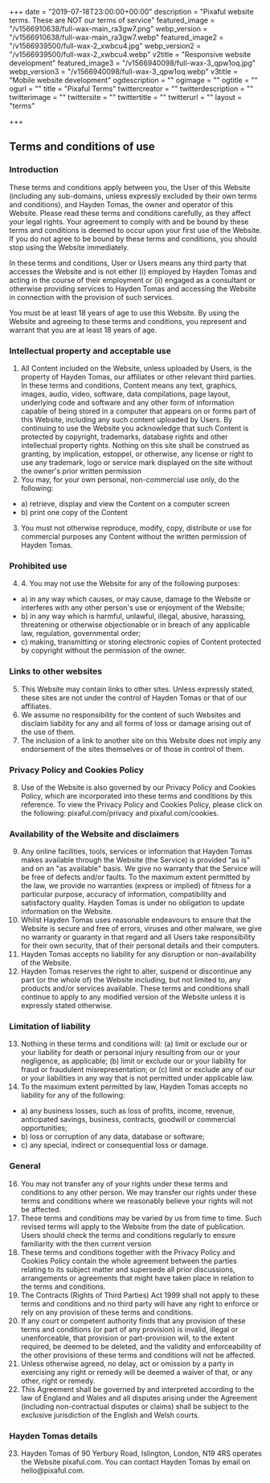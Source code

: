 +++
date = "2019-07-18T23:00:00+00:00"
description = "Pixaful website terms. These are NOT our terms of service"
featured_image = "/v1566910638/full-wax-main_ra3gw7.png"
webp_version = "/v1566910638/full-wax-main_ra3gw7.webp"
featured_image2 = "/v1566939500/full-wax-2_xwbcu4.jpg"
webp_version2 = "/v1566939500/full-wax-2_xwbcu4.webp"
v2title = "Responsive website development"
featured_image3 = "/v1566940098/full-wax-3_qpw1oq.jpg"
webp_version3 = "/v1566940098/full-wax-3_qpw1oq.webp"
v3title = "Mobile website development"
ogdescription = ""
ogimage = ""
ogtitle = ""
ogurl = ""
title = "Pixaful Terms"
twittercreator = ""
twitterdescription = ""
twitterimage = ""
twittersite = ""
twittertitle = ""
twitterurl = ""
layout = "terms"



+++

<h2>Terms and conditions of use</h2>

<h3>Introduction</h3>

These terms and conditions apply between you, the User of this Website (including any sub-domains, unless expressly excluded by their own terms and conditions), and Hayden Tomas,  the owner and operator of this Website. Please read these terms and conditions carefully, as they affect your legal rights. Your agreement to comply with and be bound by these terms and conditions is deemed to occur upon your first use of the Website. If you do not agree to be bound by these terms and conditions, you should stop using the Website immediately.

In these terms and conditions, User or Users means any third party that accesses the Website and is not either (i) employed by  Hayden Tomas  and acting in the course of their employment or (ii) engaged as a consultant or otherwise providing services to  Hayden Tomas  and accessing the Website in connection with the provision of such services.

You must be at least 18 years of age to use this Website. By using the Website and agreeing to these terms and conditions, you represent and warrant that you are at least 18 years of age.

<h3><a name="intellectualproperty"></a>Intellectual property and acceptable use</h3>


<ol>
<li>All Content included on the Website, unless uploaded by Users, is the property of  Hayden Tomas,  our affiliates or other relevant third parties. In these terms and conditions, Content means any text, graphics, images, audio, video, software, data compilations, page layout, underlying code and software and any other form of information capable of being stored in a computer that appears on or forms part of this Website, including any such content uploaded by Users. By continuing to use the Website you acknowledge that such Content is protected by copyright, trademarks, database rights and other intellectual property rights. Nothing on this site shall be construed as granting, by implication, estoppel, or otherwise, any license or right to use any trademark, logo or service mark displayed on the site without the owner's prior written permission</li>
<li>You may, for your own personal, non-commercial use only, do the following:</li>
</ol>
<ul class="uk-list uk-list-divider uk-margin-left">
<li>a) retrieve, display and view the Content on a computer screen</li>
<li>b) print one copy of the Content</li>
</ul>
<ol start="3">
<li>You must not otherwise reproduce, modify, copy, distribute or use for commercial purposes any Content without the written permission of  Hayden Tomas.</li>
</ol>
<h3>Prohibited use</h3>
<ol start="4">
<li>4. 	You may not use the Website for any of the following purposes:</li>
</ol>
<ul class="uk-list uk-list-divider uk-margin-left">
<li>a) in any way which causes, or may cause, damage to the Website or interferes with any other person's use or enjoyment of the Website;</li>
<li>b) in any way which is harmful, unlawful, illegal, abusive, harassing, threatening or otherwise objectionable or in breach of any applicable law, regulation, governmental order;</li>
<li>c) making, transmitting or storing electronic copies of Content protected by copyright without the permission of the owner.</li>
</ul>
<h3>Links to other websites</h3>
<ol start="5">
<li>This Website may contain links to other sites. Unless expressly stated, these sites are not under the control of  Hayden Tomas  or that of our affiliates.</li>
<li>We assume no responsibility for the content of such Websites and disclaim liability for any and all forms of loss or damage arising out of the use of them.</li>
<li>The inclusion of a link to another site on this Website does not imply any endorsement of the sites themselves or of those in control of them.</li>
</ol>
<h3>Privacy Policy and Cookies Policy</h3>
<ol start="8">
<li>Use of the Website is also governed by our Privacy Policy and Cookies Policy, which are incorporated into these terms and conditions by this reference. To view the Privacy Policy and Cookies Policy, please click on the following: pixaful.com/privacy and pixaful.com/cookies.</li>
</ol>
<h3>Availability of the Website and disclaimers</h3>
<ol start="9">
<li>Any online facilities, tools, services or information that  Hayden Tomas  makes available through the Website (the Service) is provided "as is" and on an "as available" basis. We give no warranty that the Service will be free of defects and/or faults. To the maximum extent permitted by the law, we provide no warranties (express or implied) of fitness for a particular purpose, accuracy of information, compatibility and satisfactory quality.  Hayden Tomas  is under no obligation to update information on the Website.</li>
<li>Whilst  Hayden Tomas  uses reasonable endeavours to ensure that the Website is secure and free of errors, viruses and other malware, we give no warranty or guaranty in that regard and all Users take responsibility for their own security, that of their personal details and their computers.</li>
<li>Hayden Tomas  accepts no liability for any disruption or non-availability of the Website.</li>
<li>Hayden Tomas  reserves the right to alter, suspend or discontinue any part (or the whole of) the Website including, but not limited to, any products and/or services available. These terms and conditions shall continue to apply to any modified version of the Website unless it is expressly stated otherwise.</li>
</ol>
<h3>Limitation of liability</h3>
<ol start="13">
<li>Nothing in these terms and conditions will: (a) limit or exclude our or your liability for death or personal injury resulting from our or your negligence, as applicable; (b) limit or exclude our or your liability for fraud or fraudulent misrepresentation; or (c) limit or exclude any of our or your liabilities in any way that is not permitted under applicable law.</li>
<li>To the maximum extent permitted by law,  Hayden Tomas  accepts no liability for any of the following:</li>
</ol>
<ul class="uk-list uk-list-divider uk-margin-left">
<li>a) any business losses, such as loss of profits, income, revenue, anticipated savings, business, contracts, goodwill or commercial opportunities;</li>
<li>b) loss or corruption of any data, database or software;</li>
<li>c) any special, indirect or consequential loss or damage.</li>
</ul>
<h3>General</h3>
<ol start="16">
<li>You may not transfer any of your rights under these terms and conditions to any other person. We may transfer our rights under these terms and conditions where we reasonably believe your rights will not be affected.</li>
<li>These terms and conditions may be varied by us from time to time. Such revised terms will apply to the Website from the date of publication. Users should check the terms and conditions regularly to ensure familiarity with the then current version</li>
<li>These terms and conditions    together with the Privacy Policy and Cookies Policy  contain the whole agreement between the parties relating to its subject matter and supersede all prior discussions, arrangements or agreements that might have taken place in relation to the terms and conditions.</li>
<li>The Contracts (Rights of Third Parties) Act 1999 shall not apply to these terms and conditions and no third party will have any right to enforce or rely on any provision of these terms and conditions.</li>
<li>If any court or competent authority finds that any provision of these terms and conditions (or part of any provision) is invalid, illegal or unenforceable, that provision or part-provision will, to the extent required, be deemed to be deleted, and the validity and enforceability of the other provisions of these terms and conditions will not be affected.</li>
<li>Unless otherwise agreed, no delay, act or omission by a party in exercising any right or remedy will be deemed a waiver of that, or any other, right or remedy.</li>
<li>This Agreement shall be governed by and interpreted according to the law of England and Wales and all disputes arising under the Agreement (including non-contractual disputes or claims) shall be subject to the exclusive jurisdiction of the English and Welsh courts.</li>
</ol>
<h3>Hayden Tomas  details</h3>
<ol start="23">
<li>Hayden Tomas of 90 Yerbury Road, Islington, London, N19 4RS operates the Website pixaful.com. You can contact Hayden Tomas  by email on hello@pixaful.com.</li>
</ol>
